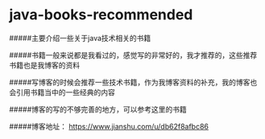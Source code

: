 # java-books-recommended
#####主要介绍一些关于java技术相关的书籍

#####书籍一般来说都是我看过的，感觉写的非常好的，我才推荐的，这些推荐书籍也是我博客的资料

#####写博客的时候会推荐一些技术书籍，作为我博客资料的补充，我的博客也会引用书籍当中的一些经典的内容

#####博客的写的不够完善的地方，可以参考这里的书籍

#####博客地址： https://www.jianshu.com/u/db62f8afbc86
